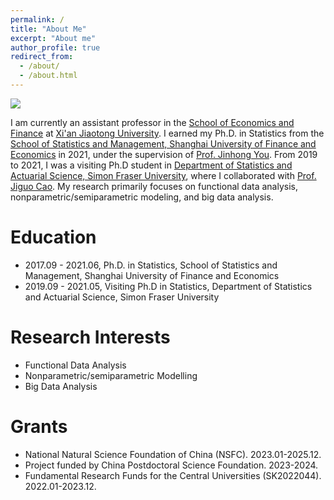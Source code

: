 ```yaml
---
permalink: /
title: "About Me"
excerpt: "About me"
author_profile: true
redirect_from: 
  - /about/
  - /about.html
---
```


![](../images/webpage.jpeg)

I am currently an assistant professor in the [School of Economics and Finance](http://sef.xjtu.edu.cn/index.htm) at [Xi'an Jiaotong University](http://www.xjtu.edu.cn/). I earned my Ph.D. in Statistics from the [School of Statistics and Management, Shanghai University of Finance and Economics](https://ssm.sufe.edu.cn/) in 2021, under the supervision of [Prof. Jinhong You](https://ssm.sufe.edu.cn/f7/82/c713a128898/page.htm). From 2019 to 2021, I was a visiting Ph.D student in [Department of Statistics and Actuarial Science, Simon Fraser University](https://www.sfu.ca/stat-actsci.html), where I collaborated with [Prof. Jiguo Cao](https://www.sfu.ca/science/stat/cao/). My research primarily focuses on functional data analysis, nonparametric/semiparametric modeling, and big data analysis.


# Education

- 2017.09 - 2021.06, Ph.D. in Statistics, School of Statistics and Management, Shanghai University of Finance and Economics
- 2019.09 - 2021.05, Visiting Ph.D in Statistics, Department of Statistics and Actuarial Science, Simon Fraser University


# Research Interests

- Functional Data Analysis
- Nonparametric/semiparametric Modelling
- Big Data Analysis

# Grants


- National Natural Science Foundation of China (NSFC). 2023.01-2025.12.
- Project funded by China Postdoctoral Science Foundation. 2023-2024.
- Fundamental Research Funds for the Central Universities (SK2022044). 2022.01-2023.12.


